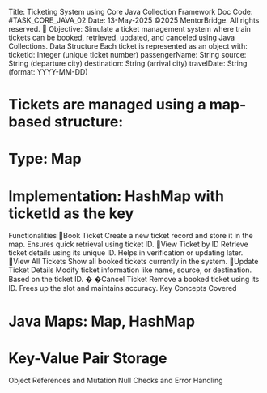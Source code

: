 Title: Ticketing System using Core Java Collection Framework
 Doc Code: #TASK_CORE_JAVA_02
 Date: 13-May-2025
 ©2025 MentorBridge. All rights reserved.
 🎯 Objective:
 Simulate a ticket management system where train tickets can be booked, retrieved, updated, 
and canceled using Java Collections.
 Data Structure
 Each ticket is represented as an object with:
 ticketId: Integer (unique ticket number)
 passengerName: String
 source: String (departure city)
 destination: String (arrival city)
 travelDate: String (format: YYYY-MM-DD)
  # Tickets are managed using a map-based structure:
  # Type: Map
  # Implementation: HashMap with ticketId as the key
 Functionalities
 🔹Book Ticket
 Create a new ticket record and store it in the map.
 Ensures quick retrieval using ticket ID.
 🔹View Ticket by ID
 Retrieve ticket details using its unique ID.
 Helps in verification or updating later.
 🔹View All Tickets
 Show all booked tickets currently in the system.
 🔹Update Ticket Details
 Modify ticket information like name, source, or destination.
 Based on the ticket ID.
�
�Cancel Ticket
 Remove a booked ticket using its ID.
 Frees up the slot and maintains accuracy.
 Key Concepts Covered
  # Java Maps: Map, HashMap
  # Key-Value Pair Storage
 Object References and Mutation
 Null Checks and Error Handling
